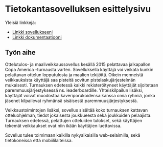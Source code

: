 # Tietokantasovelluksen esittelysivu

Yleisiä linkkejä:

* [Linkki sovellukseeni](https://jesruuth.users.cs.helsinki.fi/tsoha)
* [Linkki dokumentaatiooni](https://github.com/zesbr/Tsoha-Bootstrap/blob/master/doc/dokumentaatio.pdf)

## Työn aihe

Ottelutulos- ja maaliveikkaussovellus kesällä 2015 pelattavaa jalkapallon Copa America -turnausta varten. Sovelluksella käyttäjä voi veikata kunkin pelattavan ottelun lopputulosta ja maalien tekijöitä. Oikein menneistä veikkauksista käyttäjä saa pisteitä sovitun pistelaskujärjestelmän mukaisesti. Turnauksen edetessä kaikki rekisteröityneet käyttäjät sijoitetaan paremmuusjärjestyksessä ns. leaderboardille. Yhteiskilpailun lisäksi, käyttäjät voivat muodostaa kaveriporukoidensa kanssa omia ryhmiä, jonka jäsenet kilpailevat ryhmänsä sisäisestä paremmuusjärjestyksestä.

Veikkaustoimintojen lisäksi, sovellus sisältää koko turnauksen kattavan otteluohjelman, tiedot jokaisesta joukkueesta sekä joukkuiden pelaajista. Turnauksen edetessä, pelattujen otteluiden tulokset, sekä käyttäjien tekemät veikkaukset ovat niin ikään käyttäjien luettavissa.

Sovellus tulee toimimaan kaikilla nykyaikaisilla web-selaimilla, sekä tietokoneissa että mobiililaiteissa.
